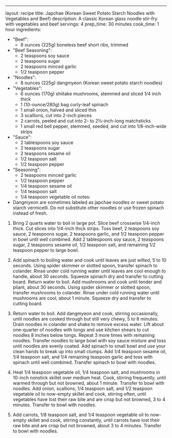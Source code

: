 ---
layout: recipe
title: Japchae (Korean Sweet Potato Starch Noodles with Vegetables and Beef)
description: A classic Korean glass noodle stir-fry with vegetables and beef
servings: 4
prep_time: 30 minutes
cook_time: 1 hour
ingredients:
  - "Beef":
    - 8 ounces (225g) boneless beef short ribs, trimmed
  - "Beef Seasoning":
    - 2 teaspoons soy sauce
    - 2 teaspoons sugar
    - 2 teaspoons minced garlic
    - 1/2 teaspoon pepper
  - "Noodles":
    - 8 ounces (225g) dangmyeon (Korean sweet potato starch noodles)
  - "Vegetables":
    - 6 ounces (170g) shiitake mushrooms, stemmed and sliced 1/4 inch thick
    - 1 (10-ounce/280g) bag curly-leaf spinach
    - 1 small onion, halved and sliced thin
    - 3 scallions, cut into 2-inch pieces
    - 2 carrots, peeled and cut into 2- to 2½-inch-long matchsticks
    - 1 small red bell pepper, stemmed, seeded, and cut into 1/8-inch-wide strips
  - "Sauce":
    - 2 tablespoons soy sauce
    - 2 teaspoons sugar
    - 2 teaspoons sesame oil
    - 1/2 teaspoon salt
    - 1/2 teaspoon pepper
  - "Seasoning":
    - 2 teaspoons minced garlic
    - 1/2 teaspoon pepper
    - 1/4 teaspoon sesame oil
    - 1/4 teaspoon salt
    - 1/4 teaspoon vegetable oil
notes:
  - Dangmyeon are sometimes labeled as japchae noodles or sweet potato starch vermicelli. Do not substitute other noodles or use frozen spinach instead of fresh.

1. Bring 2 quarts water to boil in large pot. Slice beef crosswise 1/4-inch thick. Cut slices into 1/4-inch thick strips. Toss beef, 2 teaspoons soy sauce, 2 teaspoons sugar, 2 teaspoons garlic, and 1/2 teaspoon pepper in bowl until well combined. Add 2 tablespoons soy sauce, 2 teaspoons sugar, 2 teaspoons sesame oil, 1/2 teaspoon salt, and remaining 1/2 teaspoon pepper to large bowl.

2. Add spinach to boiling water and cook until leaves are just wilted, 5 to 10 seconds. Using spider skimmer or slotted spoon, transfer spinach to colander. Rinse under cold running water until leaves are cool enough to handle, about 30 seconds. Squeeze spinach dry and transfer to cutting board. Return water to boil. Add mushrooms and cook until tender and pliant, about 30 seconds. Using spider skimmer or slotted spoon, transfer mushrooms to colander. Rinse under cold running water until mushrooms are cool, about 1 minute. Squeeze dry and transfer to cutting board.

3. Return water to boil. Add dangmyeon and cook, stirring occasionally, until noodles are cooked through but still very chewy, 5 to 8 minutes. Drain noodles in colander and shake to remove excess water. Lift about one-quarter of noodles with tongs and use kitchen shears to cut noodles 8 inches below tongs. Repeat 3 more times with remaining noodles. Transfer noodles to large bowl with soy sauce mixture and toss until noodles are evenly coated. Add spinach to small bowl and use your clean hands to break up into small clumps. Add 1/4 teaspoon sesame oil, 1/4 teaspoon salt, and 1/4 remaining teaspoon garlic and toss with spinach until well combined. Transfer spinach to bowl with noodles.

4. Heat 1/4 teaspoon vegetable oil, 1/4 teaspoon salt, and mushrooms in 10-inch nonstick skillet over medium heat. Cook, stirring frequently, until warmed through but not browned, about 1 minute. Transfer to bowl with noodles. Add onion, scallions, 1/4 teaspoon salt, and 1/2 teaspoon vegetable oil to now-empty skillet and cook, stirring often, until vegetables have lost their raw bite and are crisp but not browned, 3 to 4 minutes. Transfer to bowl with noodles.

5. Add carrots, 1/8 teaspoon salt, and 1/4 teaspoon vegetable oil to now-empty skillet and cook, stirring constantly, until carrots have lost their raw bite and are crisp but not browned, about 3 to 4 minutes. Transfer to bowl with noodles.
